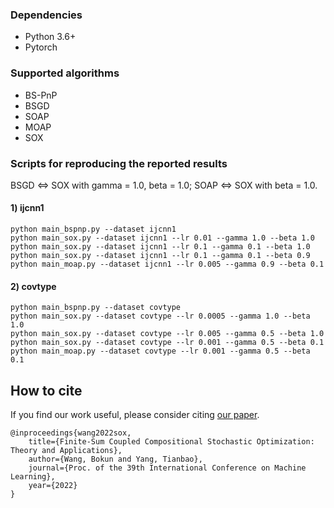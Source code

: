 ### Dependencies
- Python 3.6+
- Pytorch

### Supported algorithms

- BS-PnP
- BSGD
- SOAP
- MOAP
- SOX

### Scripts for reproducing the reported results

BSGD <=> SOX with gamma = 1.0, beta = 1.0; SOAP <=> SOX with beta = 1.0.

#### 1) ijcnn1
```
python main_bspnp.py --dataset ijcnn1
python main_sox.py --dataset ijcnn1 --lr 0.01 --gamma 1.0 --beta 1.0
python main_sox.py --dataset ijcnn1 --lr 0.1 --gamma 0.1 --beta 1.0
python main_sox.py --dataset ijcnn1 --lr 0.1 --gamma 0.1 --beta 0.9
python main_moap.py --dataset ijcnn1 --lr 0.005 --gamma 0.9 --beta 0.1
```
#### 2) covtype
```
python main_bspnp.py --dataset covtype
python main_sox.py --dataset covtype --lr 0.0005 --gamma 1.0 --beta 1.0
python main_sox.py --dataset covtype --lr 0.005 --gamma 0.5 --beta 1.0
python main_sox.py --dataset covtype --lr 0.001 --gamma 0.5 --beta 0.1
python main_moap.py --dataset covtype --lr 0.001 --gamma 0.5 --beta 0.1
```
## How to cite
If you find our work useful, please consider citing [our paper](https://arxiv.org/pdf/2202.12396.pdf). 
```
@inproceedings{wang2022sox,
    title={Finite-Sum Coupled Compositional Stochastic Optimization: Theory and Applications},
    author={Wang, Bokun and Yang, Tianbao},
    journal={Proc. of the 39th International Conference on Machine Learning},
    year={2022}
}
```